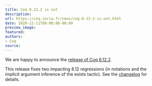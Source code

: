 ```yaml
---
title: Coq 8.12.2 is out
description:
url: https://coq.inria.fr/news/coq-8-12-2-is-out.html
date: 2020-12-11T00:00:00-00:00
preview_image:
featured:
authors:
- Coq
source:
---
```




<p>We are happy to announce the <a href="https://github.com/coq/coq/releases/tag/V8.12.2">release of Coq
8.12.2</a>.

</p><p>This release fixes two impacting 8.12 regressions (in notations and
the implicit argument inference of the exists tactic).  See the <a href="https://coq.inria.fr/distrib/V8.12.2/refman/changes.html#changes-in-8-12-2">changelog</a>
for details.</p>


 
